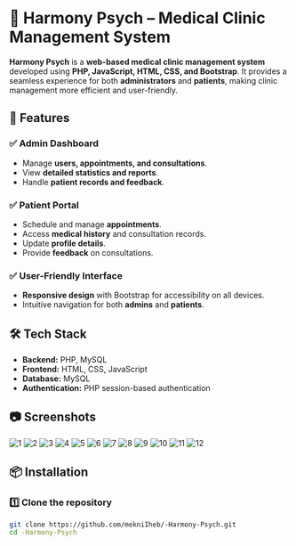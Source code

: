 # 🏥 Harmony Psych – Medical Clinic Management System  

**Harmony Psych** is a **web-based medical clinic management system** developed using **PHP, JavaScript, HTML, CSS, and Bootstrap**. It provides a seamless experience for both **administrators** and **patients**, making clinic management more efficient and user-friendly.  

## 🚀 Features  

### ✅ Admin Dashboard  
- Manage **users, appointments, and consultations**.  
- View **detailed statistics and reports**.  
- Handle **patient records and feedback**.  

### ✅ Patient Portal  
- Schedule and manage **appointments**.  
- Access **medical history** and consultation records.  
- Update **profile details**.  
- Provide **feedback** on consultations.  

### ✅ User-Friendly Interface  
- **Responsive design** with Bootstrap for accessibility on all devices.  
- Intuitive navigation for both **admins** and **patients**.  

## 🛠️ Tech Stack  

- **Backend:** PHP, MySQL  
- **Frontend:** HTML, CSS, JavaScript  
- **Database:** MySQL  
- **Authentication:** PHP session-based authentication  

## 📷 Screenshots  
![1](https://github.com/user-attachments/assets/af4380a8-88ba-4ff8-a8fb-ed062d90461f)
![2](https://github.com/user-attachments/assets/e6e991d3-6817-4148-8982-c29d58dbe33f)
![3](https://github.com/user-attachments/assets/2fe1ae6f-95b0-4094-a313-e41f7cf9369b)
![4](https://github.com/user-attachments/assets/3e7ae3ec-7ba5-4976-8dae-3d8c0c92c91e)
![5](https://github.com/user-attachments/assets/d02e7dfd-2bac-419f-a4f5-5a87bad11a26)
![6](https://github.com/user-attachments/assets/b1a083d4-43bb-4d3b-be14-d08026182d82)
![7](https://github.com/user-attachments/assets/0936e258-5e53-4b11-a060-dd74aef87b36)
![8](https://github.com/user-attachments/assets/bed21261-fbb2-4f29-ac52-ced66c1a0cc9)
![9](https://github.com/user-attachments/assets/51e206dc-015a-44d9-a115-1f024c788bf9)
![10](https://github.com/user-attachments/assets/da4ab148-30e2-4490-a5c1-0675e1bf1b50)
![11](https://github.com/user-attachments/assets/61f9be7d-0b15-49e5-86ec-d6e0607a2519)
![12](https://github.com/user-attachments/assets/b30e3344-f7b2-473d-ace3-f5018dd7d026)

 

## 📦 Installation  

### 1️⃣ Clone the repository  
```bash
git clone https://github.com/mekniIheb/-Harmony-Psych.git
cd -Harmony-Psych
